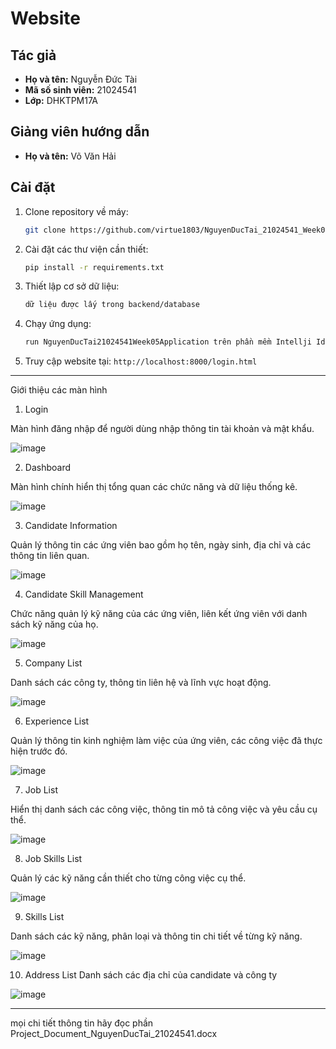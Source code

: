 # Website 

## Tác giả
- **Họ và tên:** Nguyễn Đức Tài
- **Mã số sinh viên:** 21024541
- **Lớp:** DHKTPM17A

## Giảng viên hướng dẫn
- **Họ và tên:** Võ Văn Hải

## Cài đặt
1. Clone repository về máy:
   ```bash
   git clone https://github.com/virtue1803/NguyenDucTai_21024541_Week05_WWW_02.git
   ```
2. Cài đặt các thư viện cần thiết:
   ```bash
   pip install -r requirements.txt
   ```
3. Thiết lập cơ sở dữ liệu:
   ```bash
   dữ liệu được lấy trong backend/database
   ```
4. Chạy ứng dụng:
   ```bash
   run NguyenDucTai21024541Week05Application trên phần mềm Intellji Idea 2023
   ```
5. Truy cập website tại: `http://localhost:8000/login.html`

---
Giới thiệu các màn hình

1. Login

Màn hình đăng nhập để người dùng nhập thông tin tài khoản và mật khẩu.

![image](https://github.com/user-attachments/assets/4c99595e-0657-4da0-9f5d-ffe301203515)


2. Dashboard

Màn hình chính hiển thị tổng quan các chức năng và dữ liệu thống kê.

![image](https://github.com/user-attachments/assets/15ee4345-37a9-4cdf-9de6-2038a844d61d)


3. Candidate Information

Quản lý thông tin các ứng viên bao gồm họ tên, ngày sinh, địa chỉ và các thông tin liên quan.

![image](https://github.com/user-attachments/assets/55991099-293c-4e9c-985b-665add1b3ef7)



4. Candidate Skill Management

Chức năng quản lý kỹ năng của các ứng viên, liên kết ứng viên với danh sách kỹ năng của họ.

![image](https://github.com/user-attachments/assets/ca959c17-ac09-49ee-b267-b1cc9a3d5804)


5. Company List

Danh sách các công ty, thông tin liên hệ và lĩnh vực hoạt động.

![image](https://github.com/user-attachments/assets/27a05baa-baae-4819-b084-b4e9ba2aa3c4)


6. Experience List

Quản lý thông tin kinh nghiệm làm việc của ứng viên, các công việc đã thực hiện trước đó.

![image](https://github.com/user-attachments/assets/605d35e6-496d-401e-a4f1-7c1bdc3bd1ec)


7. Job List

Hiển thị danh sách các công việc, thông tin mô tả công việc và yêu cầu cụ thể.

![image](https://github.com/user-attachments/assets/d9264866-ac36-4fb9-8495-b23b1287ab3d)


8. Job Skills List

Quản lý các kỹ năng cần thiết cho từng công việc cụ thể.

![image](https://github.com/user-attachments/assets/3474c015-deca-4abb-84d7-bc5df8926a90)


9. Skills List

Danh sách các kỹ năng, phân loại và thông tin chi tiết về từng kỹ năng.

![image](https://github.com/user-attachments/assets/4e6d9d82-0b83-4c2b-889b-d4a897da13d0)


10. Address List
Danh sách các địa chỉ của candidate và công ty

![image](https://github.com/user-attachments/assets/f0643715-a0ee-4036-a048-f0b5217671e5)

---
mọi chi tiết thông tin hãy đọc phần Project_Document_NguyenDucTai_21024541.docx


